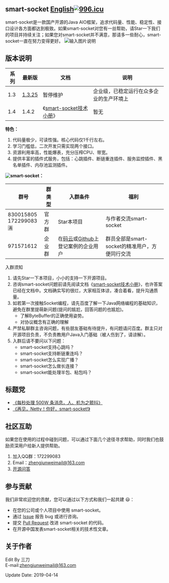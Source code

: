 ## smart-socket [English](README_EN.md)[![996.icu](https://img.shields.io/badge/link-996.icu-red.svg)](https://996.icu)
smart-socket是一款国产开源的Java AIO框架，追求代码量、性能、稳定性、接口设计各方面都达到极致。如果smart-socket对您有一丝帮助，请Star一下我们的项目并持续关注；如果您对smart-socket并不满意，那请多一些耐心，smart-socket一直在努力变得更好。
![输入图片说明](https://smartboot.gitee.io/book/smart-socket-v1.4/chapter-1/2.1-%E5%9F%BA%E7%A1%80%E5%BA%94%E7%94%A8/thread_model.png "在这里输入图片标题")
## 版本说明

|  系列  | 最新版   |  文档  | 说明 |
| -- | -- | -- | -- |
|  1.3  |  [1.3.25](https://mvnrepository.com/artifact/org.smartboot.socket/aio-core/1.3.25)  | 暂停维护   | 企业级，已稳定运行在众多企业的生产环境上 |
|  1.4  |   1.4.2 |  《[smart-socket技术小册](https://smartboot.gitee.io/book/)》 |暂无|

**特色：**
1. 代码量极少，可读性强。核心代码仅1千行左右。
2. 学习门槛低，二次开发只需实现两个接口。
3. 资源利用率高，性能爆表，充分压榨CPU、带宽。
4. 提供丰富的插件式服务，包括：心跳插件、断链重连插件、服务监控插件、黑名单插件、内存池监测插件。


**![smart\-socket](//pub.idqqimg.com/wpa/images/group.png)：**

|  群号  | 群类型   |  入群条件  | 福利 |
| -- | -- | -- | -- |
|  830015805<br/>172299083🈵  |  官方群  |  Star本项目  | 与作者交流smart-socket |
|  971571612  |   企业群 |   在[码云](https://gitee.com/smartboot/smart-socket/issues/IHV69)或[Github](https://github.com/smartboot/smart-socket/issues/1)上登记案例的企业用户 |群员全部是smart-socket的精准用户，方便同行交流|

入群须知
1. 请先Star一下本项目，小小的支持一下开源项目。
2. 咨询smart-socket问题前请先阅读文档《[smart-socket技术小册](https://smartboot.gitee.io/docs/smart-socket/)》，也许答案已经在文档中。文档确实写的很烂，大家相互体谅，凑合着看，提升沟通质量。
3. 如若第一次接触Socket编程，请先百度了解一下Java网络编程的基础知识，避免在群里提萌新问题(提问的尴尬，回答问题的也尴尬)。
    - 了解ByteBuffer的正确使用姿势。
    - 对协议概念有正确的理解
4. 严禁私聊群主咨询问题，有些朋友基础有待提升，有问题请问百度。群主只对开源项目负责，不负责教用户Java入门基础（被人伤到了，请谅解）。
5. 入群后请不要问以下问题：          
    - smart-socket支持心跳吗？
    - smart-socket支持断链重连吗？
    - smart-socket怎么实现广播？
    - smart-socket怎么做长连接？
    - smart-socket能处理半包、粘包吗？


## 标题党
- [《每秒处理 500W 条消息，人、机为之颤抖》](https://www.oschina.net/news/90988/smart-socket-1-2-0-beta)
- [《再见，Netty！你好，smart-socket!》](https://my.oschina.net/u/2385344/blog/1603648)

## 社区互助
如果您在使用的过程中碰到问题，可以通过下面几个途径寻求帮助，同时我们也鼓励资深用户给新人提供帮助。

1. 加入QQ群：172299083
2. Email：zhengjunweimail@163.com
3. [开源问答](https://www.oschina.net/question/tag/smart-socket)

## 参与贡献
我们非常欢迎您的贡献，您可以通过以下方式和我们一起共建 :smiley:：

- 在您的公司或个人项目中使用 smart-socket。
- 通过 [Issue](https://gitee.com/smartboot/smart-socket/issues) 报告 bug 或进行咨询。
- 提交 [Pull Request](https://gitee.com/smartboot/smart-socket/pulls) 改进 smart-socket 的代码。
- 在开源中国发表smart-socket相关的技术性文章。


## 关于作者
Edit By 三刀  
E-mail:zhengjunweimail@163.com  


Update Date: 2019-04-14